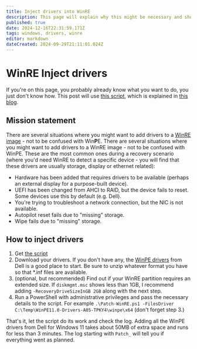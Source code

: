 ```yaml
---
title: Inject drivers into WinRE
description: This page will explain why this might be necessary and show how to do it. 
published: true
date: 2024-12-16T22:31:59.171Z
tags: windows, drivers, winre
editor: markdown
dateCreated: 2024-09-29T21:11:01.024Z
---
```


# WinRE Inject drivers
If you're on this page, you probably already know what you want to do, you just don't know how. This post will use [this script](https://github.com/MHimken/WinRE-Customization), which is explained in [this blog](https://manima.de/2023/01/modify-winre-patches-drivers-and-cve-2022-41099/#adding-drivers).

## Mission statement
There are several situations where you might want to add drivers to a [WinRE image](https://learn.microsoft.com/en-us/windows-hardware/manufacture/desktop/windows-recovery-environment--windows-re--technical-reference) - not to be confused with Win**P**E. There are several situations where you might want to add drivers to a WinRE image - not to be confused with WinPE. These are the most common ones during a recovery scenario (where you'd need WinRE to detect a specific device - you will find that these drivers are usually storage, display or ethernet related):

- Hardware has been added that requires drivers to be available (perhaps an external display for a purpose-built device).
- UEFI has been changed from AHCI to RAID, but the device fails to reset. Some devices use this by default (e.g. Dell).
- You're trying to troubleshoot a network connection, but the NIC is not available.
- Autopilot reset fails due to "missing" storage.
- Wipe fails due to "missing" storage.

## How to inject drivers
1. Get [the script](https://github.com/MHimken/WinRE-Customization)
2. Download your drivers. If you don't have any, the [WinPE drivers](https://www.dell.com/support/kbdoc/en-us/000107478/dell-command-deploy-winpe-driver-packs) from Dell is a good place to start. Be sure to unzip whatever format you have so that \*.inf files are available.
3. (optional, but recommended) Find out if your WinRE partition requires an extended size. If `diskmgmt.msc` shows less than 1GB, I recommend adding `-RecoveryDriveSizeInGB 2GB` along with the next step.
4. Run a PowerShell with administrative privileges and pass the necessary details to the script. For example `.\Patch-WinRE.ps1 -FilesDriver C:\Temp\WinPE11.0-Drivers-A05-TPKY4\winpe\x64` (don't forget step 3.)

That's it, let the script do its work and check the log. Adding all the WinPE drivers from Dell for Windows 11 takes about 50MB of extra space and runs for less than 3 minutes. The log starting with `Patch_` will tell you if everything went as planned.

